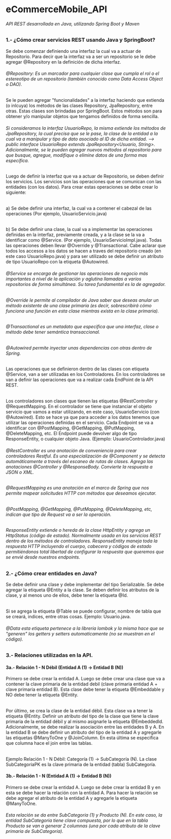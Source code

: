 # eCommerceMobile_API
###### API REST desarrollada en Java, utilizando Spring Boot y Maven

### 1.- ¿Cómo crear servicios REST usando Java y SpringBoot?
Se debe comenzar definiendo una interfaz la cual va a actuar de Repositorio.
Para decir que la interfaz va a ser un repositorio se le debe agregar @Repository 
en la definición de dicha interfaz.
###### @Repository: Es un marcador para cualquier clase que cumpla el rol o el estereotipo de un repositorio (también conocido como Data Access Object o DAO).
Se le pueden agregar "funcionalidades" a la interfaz haciendo que extienda (o inlcuya) los métodos de las clases Repository, JpaRepository, entre otras. Estas clases son brindadas por SpringBoot. Estos métodos son para obtener y/o manipular objetos que tengamos definidos de forma sencilla.
###### Si consideramos la interfaz UsuarioRepo, la misma extiende los métodos de JpaRepository, la cual precisa que se le pase, la clase de la entidad a la cual va a manipular y tipo de dato asociado al ID de dicha entidad. --> public interface UsuarioRepo extends JpaRepository<Usuario, String>. Adicionalmente, se le pueden agregar nuevos métodos al repositorio para que busque, agregue, modifique o elimine datos de una forma mas específica.
Luego de definir la interfaz que va a actuar de Repositorio, se deben definir los servicios. Los servicios son las operaciones que se comunican con las entidades (con los datos). Para crear estas operaciones se debe crear lo siguiente:
######
a) Se debe definir una interfaz, la cual va a contener el cabezal de las operaciones (Por ejemplo, UsuarioServicio.java)
######
b) Se debe definir una clase, la cual va a implementar las operaciones definidas en la interfaz, previamente creada, y a la clase se la va a identificar como @Service. (Por ejemplo, UsuarioServicioImpl.java). Todas las operaciones deben llevar @Override y @Transactional. Cabe aclarar que todos los accesos a los datos se hacen a traves del repositorio creado (en este caso UsuarioRepo.java) y para ser utilizado se debe definir un atributo de tipo UsuarioRepo con la etiqueta @Autowired.
###### @Service se encarga de gestionar las operaciones de negocio más importantes a nivel de la aplicación y aglutina llamadas a varios repositorios de forma simultánea. Su tarea fundamental es la de agregador.
###### @Override le permite al compilador de Java saber que deseas anular un método existente de una clase primaria (es decir, sobrescribirá cómo funciona una función en esta clase mientras exista en la clase primaria).
###### @Transactional es un metadato que especifica que una interfaz, clase o método debe tener semántica transaccional.
###### @Autowired permite inyectar unas dependencias con otras dentro de Spring.
Las operaciones que se definieron dentro de las clases con etiqueta @Service, van a ser utilizadas en los Controladores. En los controladores se van a definir las operaciones que va a realizar cada EndPoint de la API REST.
######
Los controladores son clases que tienen las etiquetas @RestController y @RequestMapping. En el controlador se tiene que instanciar el objeto servicio que vamos a estar utilizando, en este caso, UsuarioServicio (con @Autowired). Esto se hace ya que para acceder a los datos tenemos que utilizar las operaciones definidas en el servicio.
Cada Endpoint se va a identificar con @PostMapping, @GetMapping, @PutMapping, @DeleteMapping, etc. El Endpoint puede devolver algo de tipo ResponseEntity, o cualquier objeto Java. (Ejemplo: UsuarioControlador.java)
###### @RestController es una anotación de conveniencia para crear controladores Restful. Es una especialización de @Component y se detecta automáticamente a través del escaneo de rutas de clases. Agrega las anotaciones @Controller y @ResponseBody. Convierte la respuesta a JSON o XML. 
###### @RequestMapping es una anotación en el marco de Spring que nos permite mapear solicitudes HTTP con métodos que deseamos ejecutar.
###### @PostMapping, @GetMapping, @PutMapping, @DeleteMapping, etc, indican que tipo de Request va a ser la operación.
###### ResponseEntity extiende o hereda de la clase HttpEntity y agrega un HttpStatus (código de estado). Normalmente usada en los servicios REST dentro de los métodos de controladores. ResponseEntity maneja toda la respuesta HTTP incluyendo el cuerpo, cabecera y códigos de estado permitiéndonos total libertad de configurar la respuesta que queremos que se envié desde nuestros endpoints.

### 2.- ¿Cómo crear entidades en Java?
Se debe definir una clase y debe implementar del tipo Serializable. Se debe agregar la etiqueta @Entity a la clase. Se deben definir los atributos de la clase, y al menos uno de ellos, debe tener la etiqueta @Id.
######
Si se agrega la etiqueta @Table se puede configurar, nombre de tabla que se creará, indices, entre otras cosas. Ejemplo: Usuario.java.
###### @Data esta etiqueta pertenece a la libreria lombok y la misma hace que se "generen" los getters y setters automaticamente (no se muestran en el código).

### 3.- Relaciones utilizadas en la API.
#### 3a.- Relación 1 - N Débil (Entidad A (1) -> Entidad B (N))
Primero se debe crear la entidad A. Luego se debe crear una clase que va a contener la clave primaria de la entidad debil (clave primaria entidad A + clave primaria entidad B). Esta clase debe tener la etiqueta @Embeddable y NO debe tener la etiqueta @Entity.
######
Por último, se crea la clase de la entidad débil. Esta clase va a tener la etiqueta @Entity. Definir un atributo del tipo de la clase que tiene la clave primaria de la entidad débil y al mismo asignarle la etiqueta @EmbeddedId. Adicionalmente, se debe realizar la asociación entre las entidades B y A. En la entidad B se debe definir un atributo del tipo de la entidad A y agregarle las etiquetas @ManyToOne y @JoinColumn. En esta última se especifica que columna hace el join entre las tablas. 
######
Ejemplo Relación 1 - N Débil: Categoría (1) -> SubCategoría (N). La clase SubCategoriaPK es la clave primaria de la entidad (tabla) SubCategoría.
#### 3b.- Relación 1 - N (Entidad A (1) -> Entidad B (N))
Primero se debe crear la entidad A. Luego se debe crear la entidad B y en esta se debe hacer la relación con la entidad A. Para hacer la relación se debe agregar el atributo de la entidad A y agregarle la etiqueta @ManyToOne.
###### Esta relación se da entre SubCategoria (1) y Producto (N). En este caso, la entidad SubCategoria tiene clave compuesta, por lo que en la tabla Producto se van a generar 2 columnas (una por cada atributo de la clave primaria de SubCategoría). 
 




